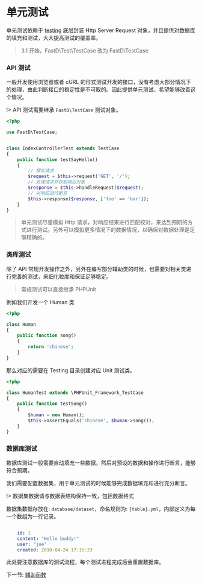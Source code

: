 # 单元测试

单元测试依赖于 [testing](https://github.com/JanHuang/testing) 底层封装 Http Server Request 对象，并且提供对数据库的填充和测试，大大提高测试的覆盖率。

> 3.1 开始，FastD\Test\TestCase 改为 FastD\TestCase

### API 测试

一般开发使用浏览器或者 cURL 的形式测试开发的接口，没有考虑大部分情况下的处理，由此判断接口的稳定性是不可取的。因此提供单元测试，希望能够改善这个情况。

!> API 测试需要继承 `FastD\TestCase` 测试对象。

```php
<?php

use FastD\TestCase;


class IndexControllerTest extends TestCase
{
    public function testSayHello()
    {
        // 模拟请求
        $request = $this->request('GET', '/');
        // 处理请求并获取响应对象
        $response = $this->handleRequest($request);
        // 对响应进行断言
        $this->response($response, ['foo' => 'bar']);
    }
}
```

> 单元测试尽量模拟 Http 请求，对响应结果进行匹配校对，来达到预期的方式进行测试。另外可以模拟更多情况下的数据情况，以确保对数据处理是足够精确的。

### 类库测试

除了 API 常规开发操作之外，另外在编写部分辅助类的时候，也需要对相关类进行完善的测试，来细化粒度和保证足够稳定。

> 常规测试可以直接继承 PHPUnit

例如我们开发一个 Human 类

```php
<?php

class Human
{
    public function song()
    {
        return 'chinese';
    }
}
```

那么对应的需要在 Testing 目录创建对应 Unit 测试类。

```php
<?php

class HumanTest extends \PHPUnit_Framework_TestCase
{
    public function testSong()
    {
        $human = new Human();
        $this->assertEquals('chinese', $human->song());
    }
}
```

### 数据库测试

数据库测试一般需要自动填充一些数据，然后对预设的数据和操作进行断言，能够符合预期。

我们需要配置数据集，用于单元测试的时候能够完成数据填充和进行充分断言。

!> 数据集数据请与数据表结构保持一致，包括数据格式 

数据集数据存放在: `database/dataset`，命名规则为: `{table}.yml`，内部定义为每一个数组为一行记录。

```yml

    id: 1
    content: "Hello buddy!"
    user: "joe"
    created: 2010-04-24 17:15:23
```

此处要注意数据库的测试流程，每个测试进程完成后会重置数据库。

下一节: [辅助函数](zh-cn/3.2/advanced/3-2-helpers.md)
